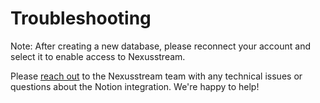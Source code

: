 # Troubleshooting

Note: After creating a new database, please reconnect your account and select it to enable access to Nexusstream.

Please [reach out](https://khulnasoft.com/support/) to the Nexusstream team with any technical issues or questions about the Notion integration. We're happy to help!
